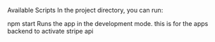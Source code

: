 Available Scripts
In the project directory, you can run:

npm start
Runs the app in the development mode.
this is for the apps backend to activate stripe api
